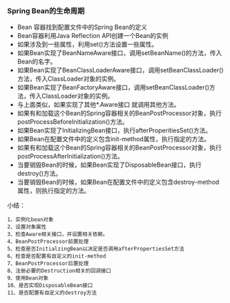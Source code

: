 ### Spring Bean的生命周期

- Bean 容器找到配置文件中的Spring Bean的定义
- Bean容器利用Java Reflection API创建一个Bean的实例
- 如果涉及到一些属性，利用set()方法设置一些属性。
- 如果Bean实现了BeanNameAware接口，调用setBeanName()的方法，传入Bean的名字。
- 如果Bean实现了BeanClassLoaderAware接口，调用setBeanClassLoader()方法，传入ClassLoader对象的实例。
- 如果Bean实现了BeanFactoryAware接口，调用setBeanClassLoader()方法，传入ClassLoader对象的实例。
- 与上面类似，如果实现了其他*.Aware接口 就调用其他方法。
- 如果有和加载这个Bean的Spring容器相关的BeanPostProcessor对象，执行postProcessBeforeInitialization()方法。
- 如果Bean实现了InitializingBean接口，执行afterProperitiesSet()方法。
- 如果Bean在配置文件中的定义包含init-method属性，执行指定的方法。
- 如果有和加载这个Bean的Spring容器相关的BeanPostProcessor对象，执行postProcessAfterInitialization()方法。
- 当要销毁Bean的时候，如果Bean实现了DisposableBean接口，执行destroy()方法。
- 当要销毁Bean的时候，如果Bean在配置文件中的定义包含destroy-method属性，则执行指定的方法。



小结：

```
1、实例化bean对象
2、设置对象属性
3、检查Aware相关接口，并设置相关依赖。
4、BeanPostProcessor前置处理
5、检查是否InitialzingBean以决定是否调用afterPropertiesSet方法
6、检查是否配置有自定义的init-method
7、BeanPostProcessor后置处理
8、注册必要的Destruction相关的回调接口
9、使用Bean对象
10、是否实现DisposableBean接口
11、是否配置有自定义的destroy方法
```

